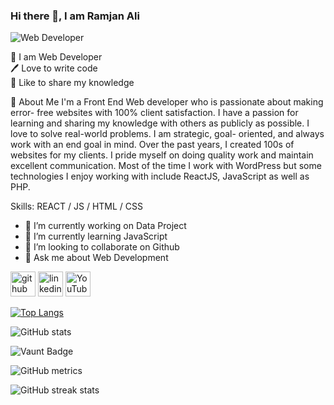 ### Hi there 👋, I am Ramjan Ali
![Web Developer](https://scontent.fjsr16-1.fna.fbcdn.net/v/t39.30808-6/393306019_1809123859503468_8701249544803246270_n.jpg?_nc_cat=103&ccb=1-7&_nc_sid=6ee11a&_nc_eui2=AeEhCnScyBzsj8PLytN5GmX2GEvRN8Zsho0YS9E3xmyGja1b6GKJu4j_uY0EK7x2gkM_VlNT4nqJ_toHDfAhGB6y&_nc_ohc=jDliWogoPGQQ7kNvgExfzSq&_nc_zt=23&_nc_ht=scontent.fjsr16-1.fna&oh=00_AYC0z3syw09fDQywyTyH7PKkUelnhoubVZA-iLPOoDv1jg&oe=66D3D789)
<p>
👑 I am Web Developer<br>
🖊️ Love to write code<br>
🎤 Like to share my knowledge</p>

🚀 About Me
I'm a Front End Web developer who is passionate about making error- free websites with 100% client satisfaction. I have a passion for learning and sharing my knowledge with others as publicly as possible. I love to solve real-world problems. I am strategic, goal- oriented, and always work with an end goal in mind. Over the past years, I created 100s of websites for my clients. I pride myself on doing quality work and maintain excellent communication. Most of the time I work with WordPress but some technologies I enjoy working with include ReactJS, JavaScript as well as PHP.

Skills: REACT / JS / HTML / CSS

- 🔭 I’m currently working on Data Project 
- 🌱 I’m currently learning JavaScript  
- 👯 I’m looking to collaborate on Github 
- 💬 Ask me about Web Development 


[<img src='https://cdn.jsdelivr.net/npm/simple-icons@3.0.1/icons/github.svg' alt='github' height='40'>](https://github.com/ramjan88)  [<img src='https://cdn.jsdelivr.net/npm/simple-icons@3.0.1/icons/linkedin.svg' alt='linkedin' height='40'>](https://www.linkedin.com/in/md-ramjan-ali/)  [<img src='https://cdn.jsdelivr.net/npm/simple-icons@3.0.1/icons/youtube.svg' alt='YouTube' height='40'>](https://www.youtube.com/channel/@ramjan10001)  

[![Top Langs](https://github-readme-stats.vercel.app/api/top-langs/?username=ramjan88)](https://github.com/anuraghazra/github-readme-stats)

![GitHub stats](https://github-readme-stats.vercel.app/api?username=ramjan88&show_icons=true&count_private=true)  

![Vaunt Badge](https://api.vaunt.dev/v1/github/entities/ramjan88/contributions?format=svg&private=true)  

![GitHub metrics](https://metrics.lecoq.io/ramjan88)  

![GitHub streak stats](https://streak-stats.demolab.com/?user=ramjan88)  



